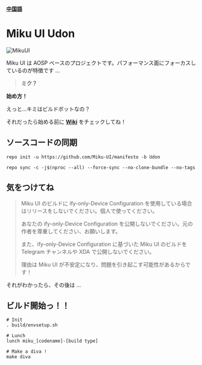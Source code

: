 [**中国語**](https://github.com/Miku-UI/manifesto/blob/Udon/READMECN.md)

# Miku UI Udon

![MikuUI](https://github.com/Miku-UI/manifesto/raw/Udon/img/MikuUI.png)

Miku UI は AOSP ベースのプロジェクトです。パフォーマンス面にフォーカスしているのが特徴です ... 

> **ミク？**

**始め方！**

えっと...キミはビルドボットなの？

それだったら始める前に [**Wiki**](https://github.com/Miku-UI/manifesto/wiki) をチェックしてね！

ソースコードの同期
------------


```shell
repo init -u https://github.com/Miku-UI/manifesto -b Udon
```


```shell
repo sync -c -j$(nproc --all) --force-sync --no-clone-bundle --no-tags
```


## 気をつけてね

> Miku UI のビルドに ify-only-Device Configuration を使用している場合はリリースをしないでください。個人で使ってください。
>
> あなたの ify-only-Device Configuration を公開しないでください。元の作者を尊重してください、お願いします。
>
> また、ify-only-Device Configuration に基づいた Miku UI のビルドを Telegram チャンネルや XDA で公開しないでください。
> 
> 理由は Miku UI が不安定になり、問題を引き起こす可能性があるからです！

それがわかったら、その後は ...

## ビルド開始っ！！

```shell
# Init
. build/envsetup.sh

# Lunch
lunch miku_[codename]-[build type]

# Make a diva !
make diva
```
